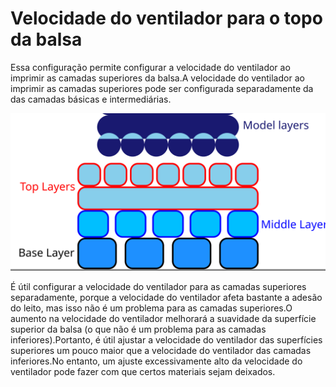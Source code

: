 Velocidade do ventilador para o topo da balsa
====
Essa configuração permite configurar a velocidade do ventilador ao imprimir as camadas superiores da balsa.A velocidade do ventilador ao imprimir as camadas superiores pode ser configurada separadamente da das camadas básicas e intermediárias.

![Onde as camadas superiores estão na balsa](../images/raft_dimensions_simplified.svg)

É útil configurar a velocidade do ventilador para as camadas superiores separadamente, porque a velocidade do ventilador afeta bastante a adesão do leito, mas isso não é um problema para as camadas superiores.O aumento na velocidade do ventilador melhorará a suavidade da superfície superior da balsa (o que não é um problema para as camadas inferiores).Portanto, é útil ajustar a velocidade do ventilador das superfícies superiores um pouco maior que a velocidade do ventilador das camadas inferiores.No entanto, um ajuste excessivamente alto da velocidade do ventilador pode fazer com que certos materiais sejam deixados.